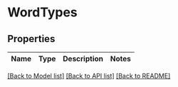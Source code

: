 # WordTypes

## Properties

| Name | Type | Description | Notes |
| ---- | ---- | ----------- | ----- |

[[Back to Model list]](../README.md#documentation-for-models)
[[Back to API list]](../README.md#documentation-for-api-endpoints)
[[Back to README]](../README.md)
